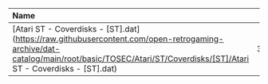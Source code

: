 |Name|Size|
|:---|---:|
|[Atari ST - Coverdisks - [ST].dat](https://raw.githubusercontent.com/open-retrogaming-archive/dat-catalog/main/root/basic/TOSEC/Atari/ST/Coverdisks/[ST]/Atari ST - Coverdisks - [ST].dat)|323719|
